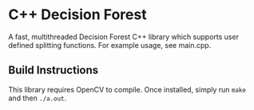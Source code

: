# C++ Decision Forest

A fast, multithreaded Decision Forest C++ library which supports user defined splitting functions.  For example usage, see main.cpp.

## Build Instructions

This library requires OpenCV to compile.  Once installed, simply run `make`
and then `./a.out`.
